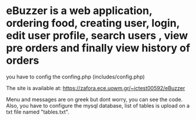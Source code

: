 # eBuzzer is a web application, ordering food, creating user, login, edit user profile, search users , view pre orders and finally view history of orders
you have to config the confing.php (includes/config.php)

The site is available at:  https://zafora.ece.uowm.gr/~ictest00592/eBuzzer

Menu and messages are on greek but dont worry, you can see the code. Also, you have to configure the mysql database, list of tables is upload on a txt file named "tables.txt".
